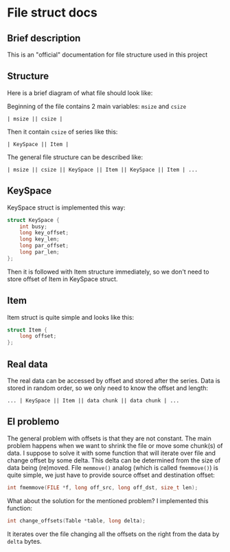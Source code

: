 # File struct docs

## Brief description

This is an "official" documentation for file structure used in this project

## Structure

Here is a brief diagram of what file should look like:

Beginning of the file contains 2 main variables: `msize` and `csize`

```| msize || csize |```

Then it contain `csize` of series like this:

```| KeySpace || Item |```

The general file structure can be described like:

```| msize || csize || KeySpace || Item || KeySpace || Item | ...```

## KeySpace

KeySpace struct is implemented this way:

```C
struct KeySpace {
    int busy;
    long key_offset;
    long key_len;
    long par_offset;
    long par_len;
};
```

Then it is followed with Item structure immediately, so we don't
need to store offset of Item in KeySpace struct.

## Item

Item struct is quite simple and looks like this:

```C
struct Item {
    long offset;
};
```

## Real data

The real data can be accessed by offset and stored after the series.
Data is stored in random order, so we only need to know the offset and length:

```... | KeySpace || Item || data chunk || data chunk | ...```

## El problemo

The general problem with offsets is that they are not constant.
The main problem happens when we want to shrink the file or move some chunk(s) of data.
I suppose to solve it with some function that will iterate over file and change offset by some delta.
This delta can be determined from the size of data being (re)moved.
File `memmove()` analog (which is called `fmemmove()`) is quite simple, we just have to provide source offset and destination offset:

```C
int fmemmove(FILE *f, long off_src, long off_dst, size_t len);
```

What about the solution for the mentioned problem? I implemented this function:

```C
int change_offsets(Table *table, long delta);
```

It iterates over the file changing all the offsets on the right from the data by `delta` bytes.

